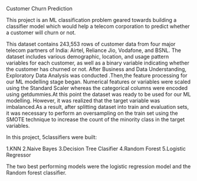 Customer Churn Prediction

This project is an ML classification problem geared towards building a classifier model which would help a telecom corporation to predict whether a customer will churn or not.

This dataset contains 243,553 rows of customer data from four major telecom partners of India: Airtel, Reliance Jio, Vodafone, and BSNL. The dataset includes various demographic, 
location, and usage pattern variables for each customer, as well as a binary variable indicating whether the customer has churned or not.
After Business and Data Understanding, Exploratory Data Analysis was conducted .Then,the feature processing for our ML modelling stage began. Numerical features or variables were scaled using the Standard Scaler
whereas the categorical columns were encoded using getdummies.At this point the dataset was ready to be used for our ML modelling.
However, it was realized that the target variable was imbalanced.As a result, after splitting dataset into train and evaluation sets, it was necessary to perform an oversampling on the train set using the 
SMOTE technique to increase the count of the minority class in the target variables. 

In this project, 5classifiers were built:

1.KNN
2.Naive Bayes
3.Decision Tree Clasifier
4.Random Forest
5.Logistic Regressor

 The two best performing models were the logistic regression model and the Random forest  classifier.
